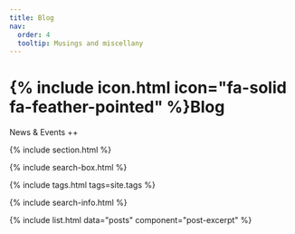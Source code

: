 ```yaml
---
title: Blog
nav:
  order: 4
  tooltip: Musings and miscellany
---
```


# {% include icon.html icon="fa-solid fa-feather-pointed" %}Blog

News & Events ++

{% include section.html %}

{% include search-box.html %}

{% include tags.html tags=site.tags %}

{% include search-info.html %}

{% include list.html data="posts" component="post-excerpt" %}
